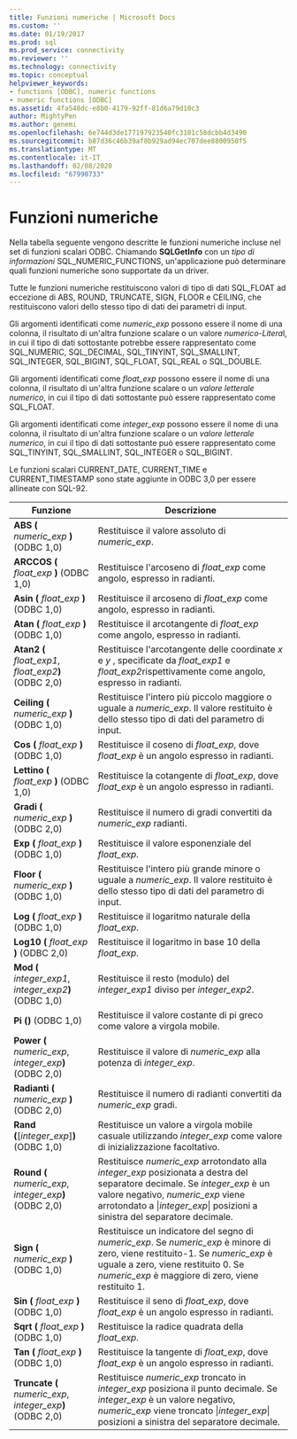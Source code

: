 ```yaml
---
title: Funzioni numeriche | Microsoft Docs
ms.custom: ''
ms.date: 01/19/2017
ms.prod: sql
ms.prod_service: connectivity
ms.reviewer: ''
ms.technology: connectivity
ms.topic: conceptual
helpviewer_keywords:
- functions [ODBC], numeric functions
- numeric functions [ODBC]
ms.assetid: 4fa548dc-e8b0-4179-92ff-81d6a79d10c3
author: MightyPen
ms.author: genemi
ms.openlocfilehash: 6e744d3de177197923540fc3101c58dcbb4d3490
ms.sourcegitcommit: b87d36c46b39af8b929ad94ec707dee8800950f5
ms.translationtype: MT
ms.contentlocale: it-IT
ms.lasthandoff: 02/08/2020
ms.locfileid: "67990733"
---
```

# <a name="numeric-functions"></a>Funzioni numeriche
Nella tabella seguente vengono descritte le funzioni numeriche incluse nel set di funzioni scalari ODBC. Chiamando **SQLGetInfo** con un *tipo di informazioni* SQL_NUMERIC_FUNCTIONS, un'applicazione può determinare quali funzioni numeriche sono supportate da un driver.  
  
 Tutte le funzioni numeriche restituiscono valori di tipo di dati SQL_FLOAT ad eccezione di ABS, ROUND, TRUNCATE, SIGN, FLOOR e CEILING, che restituiscono valori dello stesso tipo di dati dei parametri di input.  
  
 Gli argomenti identificati come *numeric_exp* possono essere il nome di una colonna, il risultato di un'altra funzione scalare o un valore *numerico-Litera*l, in cui il tipo di dati sottostante potrebbe essere rappresentato come SQL_NUMERIC, SQL_DECIMAL, SQL_TINYINT, SQL_SMALLINT, SQL_INTEGER, SQL_BIGINT, SQL_FLOAT, SQL_REAL o SQL_DOUBLE.  
  
 Gli argomenti identificati come *float_exp* possono essere il nome di una colonna, il risultato di un'altra funzione scalare o un *valore letterale numerico*, in cui il tipo di dati sottostante può essere rappresentato come SQL_FLOAT.  
  
 Gli argomenti identificati come *integer_exp* possono essere il nome di una colonna, il risultato di un'altra funzione scalare o un *valore letterale numerico*, in cui il tipo di dati sottostante può essere rappresentato come SQL_TINYINT, SQL_SMALLINT, SQL_INTEGER o SQL_BIGINT.  
  
 Le funzioni scalari CURRENT_DATE, CURRENT_TIME e CURRENT_TIMESTAMP sono state aggiunte in ODBC 3,0 per essere allineate con SQL-92.  
  
|Funzione|Descrizione|  
|--------------|-----------------|  
|**ABS (** _numeric_exp_ **)** (ODBC 1,0)|Restituisce il valore assoluto di *numeric_exp*.|  
|**ARCCOS (** _float_exp_ **)** (ODBC 1,0)|Restituisce l'arcoseno di *float_exp* come angolo, espresso in radianti.|  
|**Asin (** _float_exp_ **)** (ODBC 1,0)|Restituisce il arcoseno di *float_exp* come angolo, espresso in radianti.|  
|**Atan (** _float_exp_ **)** (ODBC 1,0)|Restituisce il arcotangente di *float_exp* come angolo, espresso in radianti.|  
|**Atan2 (** _float_exp1_, _float_exp2_**)** (ODBC 2,0)|Restituisce l'arcotangente delle coordinate *x* e *y* , specificate da *float_exp1* e *float_exp2*rispettivamente come angolo, espresso in radianti.|  
|**Ceiling (** _numeric_exp_ **)** (ODBC 1,0)|Restituisce l'intero più piccolo maggiore o uguale a *numeric_exp*. Il valore restituito è dello stesso tipo di dati del parametro di input.|  
|**Cos (** _float_exp_ **)** (ODBC 1,0)|Restituisce il coseno di *float_exp*, dove *float_exp* è un angolo espresso in radianti.|  
|**Lettino (** _float_exp_ **)** (ODBC 1,0)|Restituisce la cotangente di *float_exp*, dove *float_exp* è un angolo espresso in radianti.|  
|**Gradi (** _numeric_exp_ **)** (ODBC 2,0)|Restituisce il numero di gradi convertiti da *numeric_exp* radianti.|  
|**Exp (** _float_exp_ **)** (ODBC 1,0)|Restituisce il valore esponenziale del *float_exp*.|  
|**Floor (** _numeric_exp_ **)** (ODBC 1,0)|Restituisce l'intero più grande minore o uguale a *numeric_exp*. Il valore restituito è dello stesso tipo di dati del parametro di input.|  
|**Log (** _float_exp_ **)** (ODBC 1,0)|Restituisce il logaritmo naturale della *float_exp*.|  
|**Log10 (** _float_exp_ **)** (ODBC 2,0)|Restituisce il logaritmo in base 10 della *float_exp*.|  
|**Mod (** _integer_exp1_, _integer_exp2_**)** (ODBC 1,0)|Restituisce il resto (modulo) del *integer_exp1* diviso per *integer_exp2*.|  
|**Pi ()** (ODBC 1,0)|Restituisce il valore costante di pi greco come valore a virgola mobile.|  
|**Power (** _numeric_exp_, _integer_exp_**)** (ODBC 2,0)|Restituisce il valore di *numeric_exp* alla potenza di *integer_exp*.|  
|**Radianti (** _numeric_exp_ **)** (ODBC 2,0)|Restituisce il numero di radianti convertiti da *numeric_exp* gradi.|  
|**Rand (**[*integer_exp*]**)** (ODBC 1,0)|Restituisce un valore a virgola mobile casuale utilizzando *integer_exp* come valore di inizializzazione facoltativo.|  
|**Round (** _numeric_exp_, _integer_exp_**)** (ODBC 2,0)|Restituisce *numeric_exp* arrotondato alla *integer_exp* posizionata a destra del separatore decimale. Se *integer_exp* è un valore negativo, *numeric_exp* viene arrotondato a &#124;*integer_exp*&#124; posizioni a sinistra del separatore decimale.|  
|**Sign (** _numeric_exp_ **)** (ODBC 1,0)|Restituisce un indicatore del segno di *numeric_exp*. Se *numeric_exp* è minore di zero, viene restituito-1. Se *numeric_exp* è uguale a zero, viene restituito 0. Se *numeric_exp* è maggiore di zero, viene restituito 1.|  
|**Sin (** _float_exp_ **)** (ODBC 1,0)|Restituisce il seno di *float_exp*, dove *float_exp* è un angolo espresso in radianti.|  
|**Sqrt (** _float_exp_ **)** (ODBC 1,0)|Restituisce la radice quadrata della *float_exp*.|  
|**Tan (** _float_exp_ **)** (ODBC 1,0)|Restituisce la tangente di *float_exp*, dove *float_exp* è un angolo espresso in radianti.|  
|**Truncate (** _numeric_exp_, _integer_exp_**)** (ODBC 2,0)|Restituisce *numeric_exp* troncato in *integer_exp* posiziona il punto decimale. Se *integer_exp* è un valore negativo, *numeric_exp* viene troncato &#124;*integer_exp*&#124; posizioni a sinistra del separatore decimale.|
